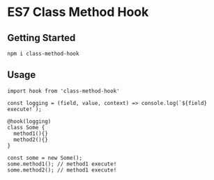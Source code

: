 # ES7 Class Method Hook

## Getting Started
```
npm i class-method-hook
```

## Usage
```
import hook from 'class-method-hook'

const logging = (field, value, context) => console.log(`${field} execute!`);

@hook(logging)
class Some {
  method1(){}
  method2(){}
}

const some = new Some();
some.method1(); // method1 execute!
some.method2(); // method1 execute!
```